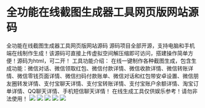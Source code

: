 # 全功能在线截图生成器工具网页版网站源码

全功能在线截图生成器工具网页版网站源码
源码项目全部开源，支持电脑和手机端在线制作生成！该源码可直接上传虚拟空间解压缩即可访问，搭建操作简单方便！源码为html，可二开！
工具功能介绍：
在线一键制作各种截图生成，包含生成功能：微信对话、微信领取红包、微信付款详情、微信收款详情、微信转账详情、微信零钱页面详情、微信扫码付款账单、微信对话和红包带安卓设置、微信朋友圈转发详情、支付宝聊天详情、支付宝转账详情、支付宝账户余额详情、淘宝订单详情、QQ聊天详情、手机短信聊天详情！
在线生成工具仅供娱乐参考！请勿非法使用！
[![](https://wukongymw.com/wp-content/uploads/2023/02/1676732664-88b5a022a0cd6e2.webp)](https://wukongymw.com/wp-content/uploads/2023/02/1676732664-88b5a022a0cd6e2.webp)
[![](https://wukongymw.com/wp-content/uploads/2023/02/1676732664-2a67e83c9742019.webp)](https://wukongymw.com/wp-content/uploads/2023/02/1676732664-2a67e83c9742019.webp)
[![](https://wukongymw.com/wp-content/uploads/2023/02/1676732663-b619aeb8a72eb9e.webp)](https://wukongymw.com/wp-content/uploads/2023/02/1676732663-b619aeb8a72eb9e.webp)
[![](https://wukongymw.com/wp-content/uploads/2023/02/1676732663-1ab139f349ca2c4.webp)](https://wukongymw.com/wp-content/uploads/2023/02/1676732663-1ab139f349ca2c4.webp)
[![](https://wukongymw.com/wp-content/uploads/2023/02/1676732662-9b316823fbde21e.webp)](https://wukongymw.com/wp-content/uploads/2023/02/1676732662-9b316823fbde21e.webp)